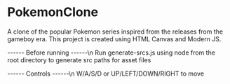 # PokemonClone

A clone of the popular Pokemon series inspired from the releases from the gameboy era. This project is created using HTML Canvas and Modern JS.

------ Before running ------\n
Run generate-srcs.js using node from the root directory to generate src paths for asset files

------ Controls ------\n
W/A/S/D or UP/LEFT/DOWN/RIGHT to move
